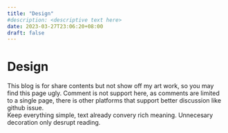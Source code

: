 ```yaml
---
title: "Design"
#description: <descriptive text here>
date: 2023-03-27T23:06:20+08:00
draft: false
---
```


# Design
This blog is for share contents but not show off my art work, so you may find 
this page ugly. Comment is not support here, as comments are limited to a single 
page, there is other platforms that support better discussion like github issue.  
Keep everything simple, text already convery rich meaning. Unnecesary decoration 
only desrupt reading.

